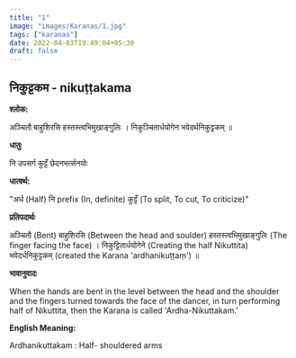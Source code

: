 ```yaml
---
title: "1"
image: "images/Karanas/1.jpg"
tags: ["karanas"]
date: 2022-04-03T19:49:04+05:30
draft: false
---
```


## निकुट्टकम - nikuṭṭakama

**श्लोक:**

अञ्चितौ बाहुशिरसि हस्तस्त्वभिमुखाङ्गुलिः । निकुञ्चितार्धयोगेन भवेदर्थनिकुट्टकम् ॥

**धातुः**

नि उपसर्ग​ कुट्टँ छेदनभर्त्सनयोः

**धात्वर्थ:**

"अर्ध (Half)
नि prefix (In, definite) 
कुट्टँ (To split, To cut, To criticize)"

**प्रतिपदार्थः**

अञ्चितौ (Bent) बाहुशिरसि (Between the head and soulder) हस्तस्त्वभिमुखाङ्गुलिः (The finger facing the face) । निकुट्टितार्धयोगेने (Creating the half Nikuttita) भवेदर्धनिकुट्टकम् (created the Karana 'ardhanikuṭṭaṃ') ॥

**भावानुवादः**

When the hands are bent in the level between the head and the shoulder and the fingers turned towards the face of the dancer, in turn performing half of Nikuttita, then the Karana is called 'Ardha-Nikuttakam.' 


**English Meaning:**


Ardhanikuttakam : Half- shouldered arms
